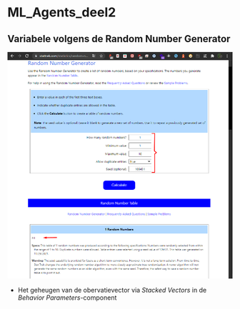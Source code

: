 # ML_Agents_deel2

## Variabele volgens de Random Number Generator

![Random Number Generator](Images/01.png)

- Het geheugen van de obervatievector via _Stacked Vectors_ in de _Behavior Parameters_-component

